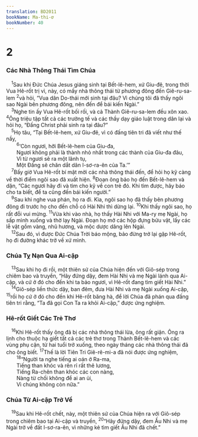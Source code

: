 ```yaml
---
translation: BD2011
bookName: Ma-thi-ơ 
bookNumber: 40
---
```


<div class="title"><h1>2</h1><h3>Các Nhà Thông Thái Tìm Chúa</h3></div>
<span class="verse mat_2_1"> <sup>1</sup>Sau khi Ðức Chúa Jesus giáng sinh tại Bết-lê-hem, xứ Giu-đê, trong thời Vua Hê-rốt trị vì, này, có mấy nhà thông thái từ phương đông đến Giê-ru-sa-lem </span>
<span class="verse mat_2_2"><sup>2</sup>và hỏi, “Vua dân Do-thái mới sinh tại đâu? Vì chúng tôi đã thấy ngôi sao Ngài bên phương đông, nên đến để bái kiến Ngài.”<br/></span>
<span class="verse mat_2_3"> <sup>3</sup>Nghe tin ấy Vua Hê-rốt bối rối, và cả Thành Giê-ru-sa-lem đều xôn xao. </span>
<span class="verse mat_2_4"><sup>4</sup>Ông triệu tập tất cả các trưởng tế và các thầy dạy giáo luật trong dân lại và hỏi họ, “Ðấng Christ phải sinh ra tại đâu?”<br/></span>
<span class="verse mat_2_5"> <sup>5</sup>Họ tâu, “Tại Bết-lê-hem, xứ Giu-đê, vì có đấng tiên tri đã viết như thế nầy,<br/></span>
<span class="verse mat_2_6">  <sup>6</sup>‘Còn ngươi, hỡi Bết-lê-hem của Giu-đa,<br/>  Ngươi không phải là thành nhỏ nhất trong các thành của Giu-đa đâu,<br/>  Vì từ ngươi sẽ ra một lãnh tụ,<br/>  Một Đấng sẽ chăn dắt dân I-sơ-ra-ên của Ta.’”<br/></span>
<span class="verse mat_2_7"> <sup>7</sup>Bấy giờ Vua Hê-rốt bí mật mời các nhà thông thái đến, để hỏi họ kỹ càng về thời điểm ngôi sao đã xuất hiện. </span>
<span class="verse mat_2_8"><sup>8</sup>Ðoạn ông bảo họ đến Bết-lê-hem và dặn, “Các ngươi hãy đi và tìm cho kỹ về con trẻ đó. Khi tìm được, hãy báo cho ta biết, để ta cũng đến bái kiến người.”<br/></span>
<span class="verse mat_2_9"> <sup>9</sup>Sau khi nghe vua phán, họ ra đi. Kìa, ngôi sao họ đã thấy bên phương đông đi trước họ cho đến chỗ có Hài Nhi thì dừng lại. </span>
<span class="verse mat_2_10"><sup>10</sup>Khi thấy ngôi sao, họ rất đỗi vui mừng. </span>
<span class="verse mat_2_11"><sup>11</sup>Vừa khi vào nhà, họ thấy Hài Nhi với Ma-ry mẹ Ngài, họ sấp mình xuống và thờ lạy Ngài. Ðoạn họ mở các hộp đựng bửu vật, lấy các lễ vật gồm vàng, nhũ hương, và mộc dược dâng lên Ngài. <br/></span>
<span class="verse mat_2_12"> <sup>12</sup>Sau đó, vì được Ðức Chúa Trời báo mộng, bảo đừng trở lại gặp Hê-rốt, họ đi đường khác trở về xứ mình.<br/></span>
<div class="title"><h3>Chúa Tỵ Nạn Qua Ai-cập</h3></div>
<span class="verse mat_2_13"> <sup>13</sup>Sau khi họ đi rồi, một thiên sứ của Chúa hiện đến với Giô-sép trong chiêm bao và truyền, “Hãy đứng dậy, đem Hài Nhi và mẹ Ngài lánh qua Ai-cập, và cứ ở đó cho đến khi ta bảo ngươi, vì Hê-rốt đang tìm giết Hài Nhi.”<br/></span>
<span class="verse mat_2_14"> <sup>14</sup>Giô-sép liền thức dậy, ban đêm, đưa Hài Nhi và mẹ Ngài xuống Ai-cập, </span>
<span class="verse mat_2_15"><sup>15</sup>rồi họ cứ ở đó cho đến khi Hê-rốt băng hà, để lời Chúa đã phán qua đấng tiên tri rằng, “Ta đã gọi Con Ta ra khỏi Ai-cập,” được ứng nghiệm.<br/></span>
<div class="title"><h3>Hê-rốt Giết Các Trẻ Thơ</h3></div>
<span class="verse mat_2_16"> <sup>16</sup>Khi Hê-rốt thấy ông đã bị các nhà thông thái lừa, ông rất giận. Ông ra lịnh cho thuộc hạ giết tất cả các trẻ thơ trong Thành Bết-lê-hem và các vùng phụ cận, từ hai tuổi trở xuống, theo ngày tháng các nhà thông thái đã cho ông biết. </span>
<span class="verse mat_2_17"><sup>17</sup>Thế là lời Tiên Tri Giê-rê-mi-a đã nói được ứng nghiệm,<br/></span>
<span class="verse mat_2_18">  <sup>18</sup>“Người ta nghe tiếng ai oán ở Ra-ma,<br/>  Tiếng than khóc và rên rỉ rất thê lương,<br/>  Tiếng Ra-chên than khóc các con nàng,<br/>  Nàng từ chối không để ai an ủi,<br/>  Vì chúng không còn nữa.” <br/></span>
<div class="title"><h3>Chúa Từ Ai-cập Trở Về</h3></div>
<span class="verse mat_2_19"> <sup>19</sup>Sau khi Hê-rốt chết, này, một thiên sứ của Chúa hiện ra với Giô-sép trong chiêm bao tại Ai-cập và truyền, </span>
<span class="verse mat_2_20"><sup>20</sup>“Hãy đứng dậy, đem Ấu Nhi và mẹ Ngài trở về đất I-sơ-ra-ên, vì những kẻ tìm giết Ấu Nhi đã chết.”<br/></span>
